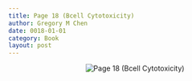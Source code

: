 ```yaml
---
title: Page 18 (Bcell Cytotoxicity)
author: Gregory M Chen
date: 0018-01-01
category: Book
layout: post
---
```


<p style="text-align:center;"><img src="{{site.baseurl}}/assets/Graphics_v3.2/Page18_Bcell-Cytotoxicity.png" alt="Page 18 (Bcell Cytotoxicity)" style="max-height: calc(100vh - 30px - 50px);"/></p>
